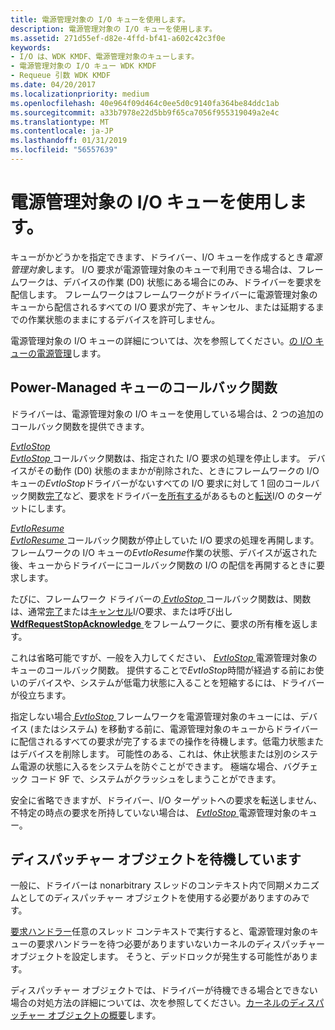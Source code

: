 ```yaml
---
title: 電源管理対象の I/O キューを使用します。
description: 電源管理対象の I/O キューを使用します。
ms.assetid: 271d55ef-d82e-4ffd-bf41-a602c42c3f0e
keywords:
- I/O は、WDK KMDF、電源管理対象のキューします。
- 電源管理対象の I/O キュー WDK KMDF
- Requeue 引数 WDK KMDF
ms.date: 04/20/2017
ms.localizationpriority: medium
ms.openlocfilehash: 40e964f09d464c0ee5d0c9140fa364be84ddc1ab
ms.sourcegitcommit: a33b7978e22d5bb9f65ca7056f955319049a2e4c
ms.translationtype: MT
ms.contentlocale: ja-JP
ms.lasthandoff: 01/31/2019
ms.locfileid: "56557639"
---
```

# <a name="using-power-managed-io-queues"></a>電源管理対象の I/O キューを使用します。


キューがかどうかを指定できます、ドライバー、I/O キューを作成するとき*電源管理対象*します。 I/O 要求が電源管理対象のキューで利用できる場合は、フレームワークは、デバイスの作業 (D0) 状態にある場合にのみ、ドライバーを要求を配信します。 フレームワークはフレームワークがドライバーに電源管理対象のキューから配信されるすべての I/O 要求が完了、キャンセル、または延期するまでの作業状態のままにするデバイスを許可しません。

電源管理対象の I/O キューの詳細については、次を参照してください。[の I/O キューの電源管理](power-management-for-i-o-queues.md)します。

## <a name="callback-functions-for-power-managed-queues"></a>Power-Managed キューのコールバック関数


ドライバーは、電源管理対象の I/O キューを使用している場合は、2 つの追加のコールバック関数を提供できます。

<a href="" id="---------evtiostop"></a>[*EvtIoStop*](https://msdn.microsoft.com/library/windows/hardware/ff541788)  
[ *EvtIoStop* ](https://msdn.microsoft.com/library/windows/hardware/ff541788)コールバック関数は、指定された I/O 要求の処理を停止します。 デバイスがその動作 (D0) 状態のままかが削除された、ときにフレームワークの I/O キューの*EvtIoStop*ドライバーがないすべての I/O 要求に対して 1 回のコールバック関数[完了](completing-i-o-requests.md)など、要求をドライバー[を所有する](request-ownership.md)があるものと[転送](forwarding-i-o-requests.md)I/O のターゲットにします。

<a href="" id="---------evtioresume"></a>[*EvtIoResume*](https://msdn.microsoft.com/library/windows/hardware/ff541779)  
[ *EvtIoResume* ](https://msdn.microsoft.com/library/windows/hardware/ff541779)コールバック関数が停止していた I/O 要求の処理を再開します。 フレームワークの I/O キューの*EvtIoResume*作業の状態、デバイスが返された後、キューからドライバーにコールバック関数の I/O の配信を再開するときに要求します。

たびに、フレームワーク ドライバーの[ *EvtIoStop* ](https://msdn.microsoft.com/library/windows/hardware/ff541788)コールバック関数は、関数は、通常[完了](completing-i-o-requests.md)または[キャンセル](canceling-i-o-requests.md)I/O要求、または呼び出し[ **WdfRequestStopAcknowledge** ](https://msdn.microsoft.com/library/windows/hardware/ff550033)をフレームワークに、要求の所有権を返します。

これは省略可能ですが、一般を入力してください、 [ *EvtIoStop* ](https://msdn.microsoft.com/library/windows/hardware/ff541788)電源管理対象のキューのコールバック関数。 提供することで*EvtIoStop*時間が経過する前にお使いのデバイスや、システムが低電力状態に入ることを短縮するには、ドライバーが役立ちます。

指定しない場合[ *EvtIoStop* ](https://msdn.microsoft.com/library/windows/hardware/ff541788)フレームワークを電源管理対象のキューには、デバイス (またはシステム) を移動する前に、電源管理対象のキューからドライバーに配信されるすべての要求が完了するまでの操作を待機します。低電力状態またはデバイスを削除します。 可能性のある、これは、休止状態または別のシステム電源の状態に入るをシステムを防ぐことができます。 極端な場合、バグチェック コード 9F で、システムがクラッシュをしまうことができます。

安全に省略できますが、ドライバー、I/O ターゲットへの要求を転送しません、不特定の時点の要求を所持していない場合は、 [ *EvtIoStop* ](https://msdn.microsoft.com/library/windows/hardware/ff541788)電源管理対象のキュー。

## <a name="waiting-for-dispatcher-objects"></a>ディスパッチャー オブジェクトを待機しています


一般に、ドライバーは nonarbitrary スレッドのコンテキスト内で同期メカニズムとしてのディスパッチャー オブジェクトを使用する必要がありますのみです。

[要求ハンドラー](request-handlers.md)任意のスレッド コンテキストで実行すると、電源管理対象のキューの要求ハンドラーを待つ必要がありますいないカーネルのディスパッチャー オブジェクトを設定します。 そうと、デッドロックが発生する可能性があります。

ディスパッチャー オブジェクトでは、ドライバーが待機できる場合とできない場合の対処方法の詳細については、次を参照してください。[カーネルのディスパッチャー オブジェクトの概要](https://msdn.microsoft.com/library/windows/hardware/ff548068)します。

 

 





